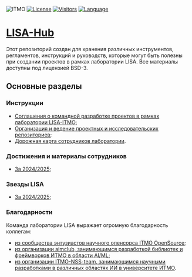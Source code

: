 ![ITMO](https://raw.githubusercontent.com/aimclub/open-source-ops/43bb283758b43d75ec1df0a6bb4ae3eb20066323/badges/ITMO_badge_rus.svg)
[![License](https://img.shields.io/badge/License-BSD%203--Clause-blue.svg)](https://opensource.org/licenses/BSD-3-Clause)
[![Visitors](https://api.visitorbadge.io/api/combined?path=https%3A%2F%2Fgithub.com%2FLISA-ITMO%2FLISA-Hub&label=Visitors&labelColor=%23697689&countColor=%23263759&style=plastic&labelStyle=none)](https://visitorbadge.io/status?path=https%3A%2F%2Fgithub.com%2FLISA-ITMO%2FLISA-Hub)
[![Language](https://img.shields.io/badge/lang-ru-red.svg)](README.md)

# [LISA-Hub](https://lisa-itmo.github.io/LISA-Hub/)

Этот репозиторий создан для хранения различных инструментов, регламентов, инструкций и руководств, которые могут быть
полезны при создании проектов в рамках лаборатории LISA. Все материалы доступны под лицензией BSD-3.

## Основные разделы
### Инструкции
- [Соглашения о командной разработке проектов в рамках лаборатории LISA-ITMO](/docs/vcs/team_development_agreement.md);
- [Организация и ведение проектных и исследовательских репозиториев](/docs/vcs/repository_development_management.md);
- [Дорожная карта сотрудников лаборатории](/docs/maps/lisa_roadmap.md).

### Достижения и материалы сотрудников
- [За 2024/2025](/materials/2024_2025/materials_description_2024_2025.md);

### Звезды LISA
- [За 2024/2025](/lisa_stars/2024_2025/stars_2024_2025.md);

### Благодарности
Команда лаборатории LISA выражает огромную благодарность коллегам:
- [из сообщества энтузиастов научного опенсорса ITMO OpenSource](https://ods.ai/hubs/opensource_itmo);
- [из организации aimclub, занимающимся разработкой библиотек и фреймворков ИТМО в области AI/ML](https://github.com/aimclub);
- [из организации ITMO-NSS-team, занимающимся научными разработками в различных областях ИИ в университете ИТМО](https://github.com/ITMO-NSS-team).